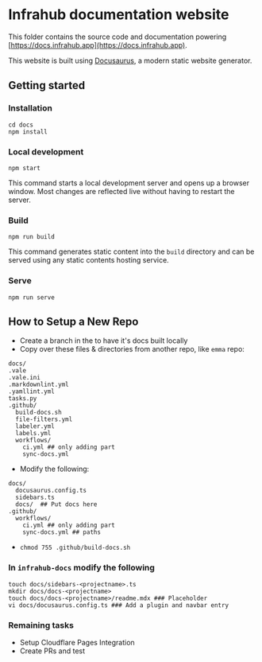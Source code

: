 # Infrahub documentation website

This folder contains the source code and documentation powering [https://docs.infrahub.app](https://docs.infrahub.app).

This website is built using [Docusaurus](https://docusaurus.io/), a modern static website generator.

## Getting started

### Installation

```console
cd docs
npm install
```

### Local development

```console
npm start
```

This command starts a local development server and opens up a browser window. Most changes are reflected live without having to restart the server.

### Build

```console
npm run build
```

This command generates static content into the `build` directory and can be served using any static contents hosting service.

### Serve

```console
npm run serve
```

## How to Setup a New Repo

- Create a branch in the <project> to have it's docs built locally
- Copy over these files & directories from another repo, like `emma` repo:

```console
docs/
.vale
.vale.ini
.markdownlint.yml
.yamllint.yml
tasks.py
.github/
  build-docs.sh
  file-filters.yml
  labeler.yml
  labels.yml
  workflows/
    ci.yml ## only adding part
    sync-docs.yml
```

- Modify the following:

```console
docs/
  docusaurus.config.ts
  sidebars.ts
  docs/  ## Put docs here
.github/
  workflows/
    ci.yml ## only adding part
    sync-docs.yml ## paths
```

- `chmod 755 .github/build-docs.sh`

### In `infrahub-docs` modify the following

```console
touch docs/sidebars-<projectname>.ts
mkdir docs/docs-<projectname>
touch docs/docs-<projectname>/readme.mdx ### Placeholder
vi docs/docusaurus.config.ts ### Add a plugin and navbar entry
```

### Remaining tasks

- Setup Cloudflare Pages Integration
- Create PRs and test
